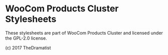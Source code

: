 # WooCom Products Cluster Stylesheets

These stylesheets are part of WooCom Products Cluster and licensed under the GPL-2.0 license.

(c) 2017 TheDramatist
